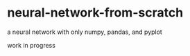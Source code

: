 # neural-network-from-scratch
a neural network with only numpy, pandas, and pyplot

work in progress
